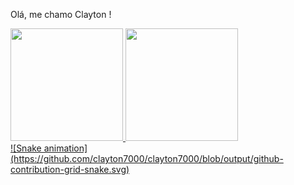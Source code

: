 Olá, me chamo Clayton !
<div>
<a href="https://github.com/clayton7000">
<img height="180em" src="https://github-readme-stats.vercel.app/api/top-langs/?username=clayton7000&layout=compact&langs_count=7&theme=dracula"/>
<img height="180em" src="https://github-readme-stats.vercel.app/api?username=clayton7000&show_icons=true&theme=dracula&include_all_commits=true&count_private=true"/>
</div>
<div>
![Snake animation](https://github.com/clayton7000/clayton7000/blob/output/github-contribution-grid-snake.svg)
</div>
